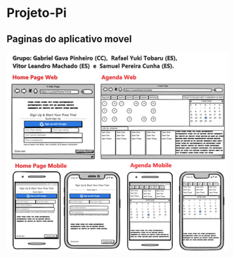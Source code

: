 # Projeto-Pi

## Paginas do aplicativo movel

<p aling="center">
 <img width = "1000" src="/Balsamiq.png">
</p>
